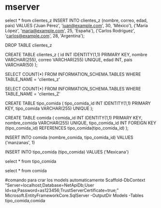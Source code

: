# mserver

select * from clientes_z
INSERT INTO clientes_z (nombre, correo, edad, pais)
VALUES
    ('Juan Pérez', 'juan@example.com', 30, 'México'),
    ('María López', 'maria@example.com', 25, 'España'),
    ('Carlos Rodríguez', 'carlos@example.com', 28, 'Argentina');

DROP TABLE clientes_z

CREATE TABLE clientes_z (
    id INT IDENTITY(1,1) PRIMARY KEY,
    nombre VARCHAR(255),
    correo VARCHAR(255) UNIQUE,
    edad INT,
    pais VARCHAR(50)
);

SELECT COUNT(*) FROM INFORMATION_SCHEMA.TABLES WHERE TABLE_NAME = 'clientes_z'

SELECT COUNT(*) FROM INFORMATION_SCHEMA.TABLES WHERE TABLE_NAME = 'clientes_Z'


CREATE TABLE tipo_comida (
    tipo_comida_id INT IDENTITY(1,1) PRIMARY KEY,
    tipo_comida VARCHAR(255) UNIQUE
);

CREATE TABLE comida (
    comida_id INT IDENTITY(1,1) PRIMARY KEY,
    nombre_comida VARCHAR(255) UNIQUE,
	tipo_comida_id INT
	FOREIGN KEY (tipo_comida_id) REFERENCES tipo_comida(tipo_comida_id)
);


INSERT INTO comida (nombre_comida, tipo_comida_id)
VALUES ('manzanas', 1)

INSERT INTO tipo_comida (tipo_comida)
VALUES ('Mexicana')

select * from tipo_comida

select * from comida


#comando para crar los models automaticamente
Scaffold-DbContext "Server=localhost;Database=NetApiDb;User Id=sa;Password=as123456;TrustServerCertificate=true;" Microsoft.EntityFrameworkCore.SqlServer -OutputDir Models -Tables tipo_comida,comida
